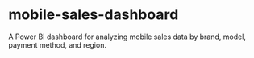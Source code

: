 # mobile-sales-dashboard
A Power BI dashboard for analyzing mobile sales data by brand, model, payment method, and region.
